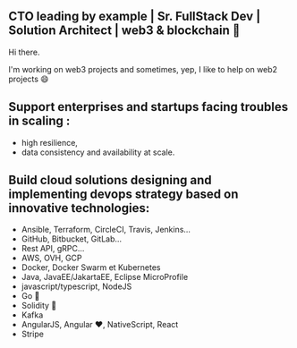 ## CTO leading by example | Sr. FullStack Dev | Solution Architect | web3 & blockchain 🔺

Hi there.

I'm working on web3 projects and sometimes, yep, I like to help on web2 projects 😄

## Support enterprises and startups facing troubles in scaling :
- high resilience, 
- data consistency and availability at scale.

## Build cloud solutions designing and implementing devops strategy based on innovative technologies:
- Ansible, Terraform, CircleCI, Travis, Jenkins…
- GitHub, Bitbucket, GitLab…
- Rest API, gRPC...
- AWS, OVH, GCP
- Docker, Docker Swarm et Kubernetes
- Java, JavaEE/JakartaEE, Eclipse MicroProfile
- javascript/typescript, NodeJS
- Go 💙
- Solidity 💎
- Kafka
- AngularJS, Angular ♥️, NativeScript, React
- Stripe
